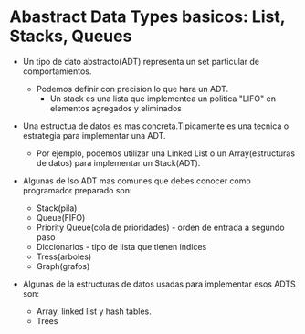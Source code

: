 # Abastract Data Types basicos: List, Stacks, Queues 

* Un tipo de dato abstracto(ADT) representa un set particular de comportamientos.
  * Podemos definir con precision lo que hara un ADT.
    * Un stack es una lista que implementea un politica "LIFO" en elementos agregados y eliminados

* Una estructua de datos es mas concreta.Tipicamente es una tecnica o estrategia para implementar una ADT.
  * Por ejemplo, podemos utilizar una Linked List o un Array(estructuras de datos) para implementar un Stack(ADT).

* Algunas de lso ADT mas comunes que debes conocer como programador preparado son:
  * Stack(pila)
  * Queue(FIFO)
  * Priority Queue(cola de prioridades) - orden de entrada a segundo paso
  * Diccionarios - tipo de lista que tienen indices
  * Tress(arboles)
  * Graph(grafos)

* Algunas de la estructuras de datos usadas para implementar esos ADTS son:
  * Array, linked list y hash tables.
  * Trees
